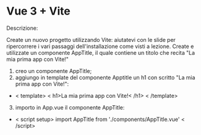 # Vue 3 + Vite
Descrizione:

Create un nuovo progetto utilizzando Vite: aiutatevi con le slide per ripercorrere i vari passaggi dell'installazione come visti a lezione.
Create e utilizzate un componente AppTitle, il quale contiene un titolo che recita "La mia prima app con Vite!"

1) creo un componente AppTitle;
2) aggiungo in template del componente Apptitle un h1 con scritto "La mia prima app con Vite!":

- < template>
< h1>La mia prima app con Vite!< /h1>
< /template>

3) importo in App.vue il componente AppTitle:

- < script setup>
import AppTitle from './components/AppTitle.vue'
< /script>

